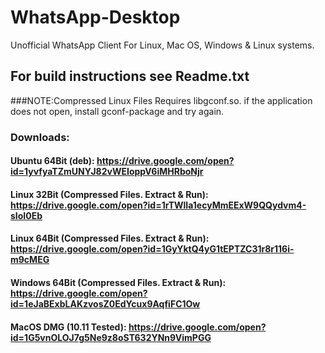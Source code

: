 # WhatsApp-Desktop
Unofficial WhatsApp Client For Linux, Mac OS, Windows &amp; Linux systems.
## For build instructions see Readme.txt

###NOTE:Compressed Linux Files Requires libgconf.so. if the application does not open, install gconf-package and try again.

### Downloads:
#### Ubuntu 64Bit (deb): https://drive.google.com/open?id=1yvfyaTZmUNYJ82vWEIoppV6iMHRboNjr

#### Linux 32Bit (Compressed Files. Extract & Run): https://drive.google.com/open?id=1rTWlIa1ecyMmEExW9QQydvm4-sIoI0Eb

#### Linux 64Bit (Compressed Files. Extract & Run): https://drive.google.com/open?id=1GyYktQ4yG1tEPTZC31r8r116i-m9cMEG

#### Windows 64Bit (Compressed Files. Extract & Run): https://drive.google.com/open?id=1eJaBExbLAKzvosZ0EdYcux9AqfiFC1Ow

#### MacOS DMG (10.11 Tested): https://drive.google.com/open?id=1G5vnOLOJ7g5Ne9z8oST632YNn9VimPGG
